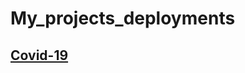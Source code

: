 # My_projects_deployments
## [Covid-19](https://monkeykingbar-bit.github.io/My_projects/covid-dashboard/dist/index.html)

